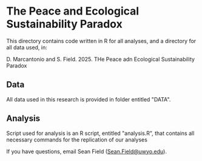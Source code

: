 # The Peace and Ecological Sustainability Paradox

This directory contains code written in R for all analyses, and a directory for all data used, in:

 D. Marcantonio and S. Field. 2025. THe Peace adn Ecological Sustainability Paradox
 
## Data 

All data used in this research is provided in folder entitled "DATA". 

## Analysis

Script used for analysis is an R script, entitled "analysis.R", that contains all necessary commands for the replication of our analyses

If you have questions, email Sean Field (Sean.Field@uwyo.edu).

